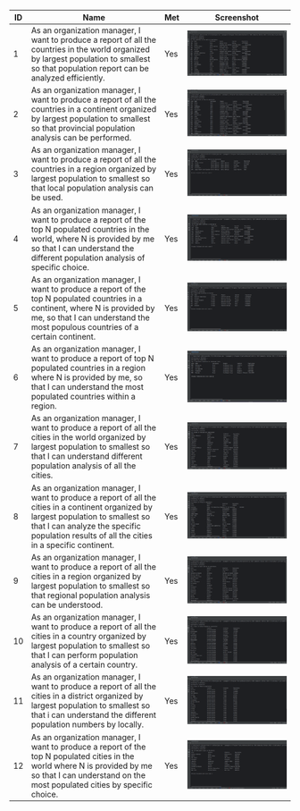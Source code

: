 | ID | Name | Met | Screenshot |
|----|---------------------|-----|------------|
| 1  | As an organization manager, I want to produce a report of all the countries in the world organized by largest population to smallest so that population report can be analyzed efficiently. | Yes | <img src="images/issue01.PNG"> |
| 2  | As an organization manager, I want to produce a report of all the countries in a continent organized by largest population to smallest so that provincial population analysis can be performed. | Yes | <img src="images/issue02.PNG"> |
| 3  | As an organization manager, I want to produce a report of all the countries in a region organized by largest population to smallest so that local population analysis can be used. | Yes | <img src="images/issue03.PNG"> |
| 4  | As an organization manager, I want to produce a report of the top N populated countries in the world, where N is provided by me so that I can understand the different population analysis of specific choice. | Yes | <img src="images/issue04.PNG"> |
| 5  | As an organization manager, I want to produce a report of the top N populated countries in a continent, where N is provided by me, so that I can understand the most populous countries of a certain continent. | Yes | <img src="images/issue05.PNG"> |
| 6  | As an organization manager, I want to produce a report of top N populated countries in a region where N is provided by me, so that I can understand the most populated countries within a region. | Yes | <img src="images/issue06.PNG"> |
| 7  | As an organization manager, I want to produce a report of all the cities in the world organized by largest population to smallest so that I can understand different population analysis of all the cities. | Yes | <img src="images/issue07.PNG"> |
| 8  | As an organization manager, I want to produce a report of all the cities in a continent organized by largest population to smallest so that I can analyze the specific population results of all the cities in a specific continent. | Yes | <img src="images/issue08.PNG"> |
| 9  | As an organization manager,  I want to produce a report of all the cities in a region organized by largest population to smallest so that regional population analysis can be understood. | Yes | <img src="images/issue09.PNG"> |
| 10  | As an organization manager, I want to produce a report of all the cities in a country organized by largest population to smallest so that I can perform population analysis of a certain country. | Yes | <img src="images/issue10.PNG"> |
| 11  | As an organization manager, I want to produce a report of all the cities in a district organized by largest population to smallest so that i can understand the different population numbers by locally. | Yes | <img src="images/issue11.PNG"> |
| 12  | As an organization manager, I want to produce a report of the top N populated cities in the world where N is provided by me so that I can understand on the most populated cities by specific choice. | Yes | <img src="images/issue12.PNG"> |
